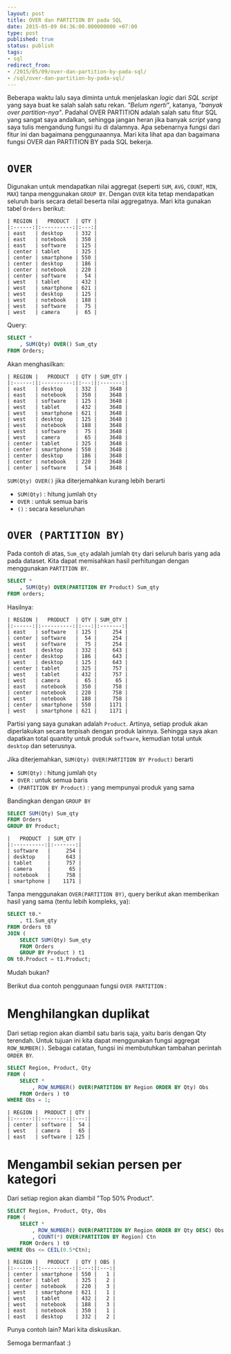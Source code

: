```yaml
---
layout: post
title: OVER dan PARTITION BY pada SQL
date: 2015-05-09 04:36:00.000000000 +07:00
type: post
published: true
status: publish
tags:
- sql
redirect_from:
- /2015/05/09/over-dan-partition-by-pada-sql/
- /sql/over-dan-partition-by-pada-sql/
---
```

Beberapa waktu lalu saya diminta untuk menjelaskan *logic* dari *SQL
script* yang saya buat ke salah salah satu rekan. *"Belum ngerti"*,
katanya, *"banyak over partition-nya"*. Padahal OVER PARTITION adalah
salah satu fitur SQL yang sangat saya andalkan, sehingga jangan heran
jika banyak *script* yang saya tulis mengandung fungsi itu di dalamnya.
Apa sebenarnya fungsi dari fitur ini dan bagaimana penggunaannya. Mari
kita lihat apa dan bagaimana fungsi OVER dan PARTITION BY pada SQL
bekerja.

# `OVER`

Digunakan untuk mendapatkan nilai aggregat (seperti `SUM`, `AVG`,
`COUNT`, `MIN`, `MAX`) tanpa menggunakan `GROUP BY`. Dengan `OVER` kita
tetap mendapatkan seluruh baris secara detail beserta nilai aggregatnya.
Mari kita gunakan tabel `Orders` berikut:

    | REGION |   PRODUCT  | QTY |
    |:------:|:----------:|:---:|
    | east   | desktop    | 332 |
    | east   | notebook   | 350 |
    | east   | software   | 125 |
    | center | tablet     | 325 |
    | center | smartphone | 550 |
    | center | desktop    | 186 |
    | center | notebook   | 220 |
    | center | software   |  54 |
    | west   | tablet     | 432 |
    | west   | smartphone | 621 |
    | west   | desktop    | 125 |
    | west   | notebook   | 188 |
    | west   | software   |  75 |
    | west   | camera     |  65 |

Query:

```sql
SELECT *
    , SUM(Qty) OVER() Sum_qty 
FROM Orders;
```

Akan menghasilkan:

    | REGION |   PRODUCT  | QTY | SUM_QTY |
    |:------:|:----------:|:---:|:-------:|
    | east   | desktop    | 332 |    3648 |
    | east   | notebook   | 350 |    3648 |
    | east   | software   | 125 |    3648 |
    | west   | tablet     | 432 |    3648 |
    | west   | smartphone | 621 |    3648 |
    | west   | desktop    | 125 |    3648 |
    | west   | notebook   | 188 |    3648 |
    | west   | software   |  75 |    3648 |
    | west   | camera     |  65 |    3648 |
    | center | tablet     | 325 |    3648 |
    | center | smartphone | 550 |    3648 |
    | center | desktop    | 186 |    3648 |
    | center | notebook   | 220 |    3648 |
    | center | software   |  54 |    3648 |

`SUM(Qty) OVER()` jika diterjemahkan kurang lebih berarti

-   `SUM(Qty)` : hitung jumlah `Qty`
-   `OVER` : untuk semua baris
-   `()` : secara keseluruhan

# `OVER (PARTITION BY)`

Pada contoh di atas, `Sum_qty` adalah jumlah `Qty` dari seluruh baris
yang ada pada dataset. Kita dapat memisahkan hasil perhitungan dengan
menggunakan `PARTITION BY`.

```sql
SELECT *
    , SUM(Qty) OVER(PARTITION BY Product) Sum_qty 
FROM orders;
```

Hasilnya:

    | REGION |   PRODUCT  | QTY | SUM_QTY |
    |:------:|:----------:|:---:|:-------:|
    | east   | software   | 125 |     254 |
    | center | software   |  54 |     254 |
    | west   | software   |  75 |     254 |
    | east   | desktop    | 332 |     643 |
    | center | desktop    | 186 |     643 |
    | west   | desktop    | 125 |     643 |
    | center | tablet     | 325 |     757 |
    | west   | tablet     | 432 |     757 |
    | west   | camera     |  65 |      65 |
    | east   | notebook   | 350 |     758 |
    | center | notebook   | 220 |     758 |
    | west   | notebook   | 188 |     758 |
    | center | smartphone | 550 |    1171 |
    | west   | smartphone | 621 |    1171 |

Partisi yang saya gunakan adalah `Product`. Artinya, setiap produk akan
diperlakukan secara terpisah dengan produk lainnya. Sehingga saya akan
dapatkan total quantity untuk produk `software`, kemudian total untuk
`desktop` dan seterusnya.

Jika diterjemahkan, `SUM(Qty) OVER(PARTITION BY Product)` berarti

-   `SUM(Qty)` : hitung jumlah `Qty`
-   `OVER` : untuk semua baris
-   `(PARTITION BY Product)` : yang mempunyai produk yang sama

Bandingkan dengan `GROUP BY`

```sql
SELECT SUM(Qty) Sum_qty
FROM Orders
GROUP BY Product;
```

    |   PRODUCT  | SUM_QTY |
    |:----------:|:-------:|
    | software   |     254 |
    | desktop    |     643 |
    | tablet     |     757 |
    | camera     |      65 |
    | notebook   |     758 |
    | smartphone |    1171 |

Tanpa menggunakan `OVER(PARTITION BY)`, query berikut akan memberikan
hasil yang sama (tentu lebih kompleks, ya):

```sql
SELECT t0.*
    , t1.Sum_qty
FROM Orders t0
JOIN (
    SELECT SUM(Qty) Sum_qty
    FROM Orders
    GROUP BY Product ) t1
ON t0.Product = t1.Product;
```

Mudah bukan?

Berikut dua contoh penggunaan fungsi `OVER PARTITION` :

# Menghilangkan duplikat

Dari setiap region akan diambil satu baris saja, yaitu baris dengan Qty
terendah. Untuk tujuan ini kita dapat menggunakan fungsi aggregat
`ROW_NUMBER()`. Sebagai catatan, fungsi ini membutuhkan tambahan
perintah `ORDER BY`.

```sql
SELECT Region, Product, Qty 
FROM (
    SELECT *
        , ROW_NUMBER() OVER(PARTITION BY Region ORDER BY Qty) Obs 
    FROM Orders ) t0
WHERE Obs = 1;
```

    | REGION |  PRODUCT | QTY |
    |:------:|:--------:|:---:|
    | center | software |  54 |
    | west   | camera   |  65 |
    | east   | software | 125 |

# Mengambil sekian persen per kategori

Dari setiap region akan diambil "Top 50% Product".

```sql
SELECT Region, Product, Qty, Obs 
FROM (
    SELECT *
        , ROW_NUMBER() OVER(PARTITION BY Region ORDER BY Qty DESC) Obs 
        , COUNT(*) OVER(PARTITION BY Region) Ctn
    FROM Orders ) t0
WHERE Obs <= CEIL(0.5*Ctn);
```

    | REGION |   PRODUCT  | QTY | OBS |
    |:------:|:----------:|:---:|:---:|
    | center | smartphone | 550 |   1 |
    | center | tablet     | 325 |   2 |
    | center | notebook   | 220 |   3 |
    | west   | smartphone | 621 |   1 |
    | west   | tablet     | 432 |   2 |
    | west   | notebook   | 188 |   3 |
    | east   | notebook   | 350 |   1 |
    | east   | desktop    | 332 |   2 |

Punya contoh lain? Mari kita diskusikan.

Semoga bermanfaat :)
